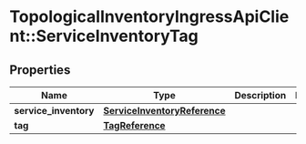# TopologicalInventoryIngressApiClient::ServiceInventoryTag

## Properties
Name | Type | Description | Notes
------------ | ------------- | ------------- | -------------
**service_inventory** | [**ServiceInventoryReference**](ServiceInventoryReference.md) |  | 
**tag** | [**TagReference**](TagReference.md) |  | 


